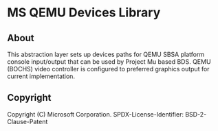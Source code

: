 # MS QEMU Devices Library

## About

This abstraction layer sets up devices paths for QEMU SBSA platform console input/output that can be used by Project Mu
based BDS.
QEMU (BOCHS) video controller is configured to preferred graphics output for current implementation.

## Copyright

Copyright (C) Microsoft Corporation.
SPDX-License-Identifier: BSD-2-Clause-Patent

